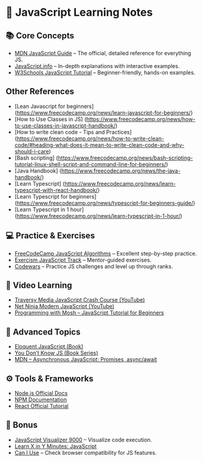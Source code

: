 # 🧠 JavaScript Learning Notes

## 📚 Core Concepts
- [MDN JavaScript Guide](https://developer.mozilla.org/en-US/docs/Web/JavaScript/Guide) – The official, detailed reference for everything JS.
- [JavaScript.info](https://javascript.info) – In-depth explanations with interactive examples.
- [W3Schools JavaScript Tutorial](https://www.w3schools.com/js/) – Beginner-friendly, hands-on examples.

## Other References
- [Lean Javascript for beginners] (https://www.freecodecamp.org/news/learn-javascript-for-beginners/)
- [How to Use Classes in JS] (https://www.freecodecamp.org/news/how-to-use-classes-in-javascript-handbook/)
- [How to write clean code - Tips and Practices] (https://www.freecodecamp.org/news/how-to-write-clean-code/#heading-what-does-it-mean-to-write-clean-code-and-why-should-i-care)
- [Bash scripting] (https://www.freecodecamp.org/news/bash-scripting-tutorial-linux-shell-script-and-command-line-for-beginners/)
- [Java Handbook] (https://www.freecodecamp.org/news/the-java-handbook/)
- [Learn Typescript] (https://www.freecodecamp.org/news/learn-typescript-with-react-handbook/)
- [Learn Typescript for beginners] (https://www.freecodecamp.org/news/typescript-for-beginners-guide/)
- [Learn Typescript in 1 hour] (https://www.freecodecamp.org/news/learn-typescript-in-1-hour/)

## 💻 Practice & Exercises
- [FreeCodeCamp JavaScript Algorithms](https://www.freecodecamp.org/learn/javascript-algorithms-and-data-structures/) – Excellent step-by-step practice.
- [Exercism JavaScript Track](https://exercism.org/tracks/javascript) – Mentor-guided exercises.
- [Codewars](https://www.codewars.com/dashboard) – Practice JS challenges and level up through ranks.

## 🎥 Video Learning
- [Traversy Media JavaScript Crash Course (YouTube)](https://www.youtube.com/watch?v=hdI2bqOjy3c)
- [Net Ninja Modern JavaScript (YouTube)](https://www.youtube.com/playlist?list=PL4cUxeGkcC9gKfw25slm4CUDUcM_sXdml)
- [Programming with Mosh – JavaScript Tutorial for Beginners](https://www.youtube.com/watch?v=W6NZfCO5SIk)

## 🧱 Advanced Topics
- [Eloquent JavaScript (Book)](https://eloquentjavascript.net/)
- [You Don’t Know JS (Book Series)](https://github.com/getify/You-Dont-Know-JS)
- [MDN – Asynchronous JavaScript: Promises, async/await](https://developer.mozilla.org/en-US/docs/Learn/JavaScript/Asynchronous)

## ⚙️ Tools & Frameworks
- [Node.js Official Docs](https://nodejs.org/en/docs/)
- [NPM Documentation](https://docs.npmjs.com/)
- [React Official Tutorial](https://react.dev/learn)

## 🧩 Bonus
- [JavaScript Visualizer 9000](https://www.jsv9000.app/) – Visualize code execution.
- [Learn X in Y Minutes: JavaScript](https://learnxinyminutes.com/docs/javascript/)
- [Can I Use](https://caniuse.com/) – Check browser compatibility for JS features.

